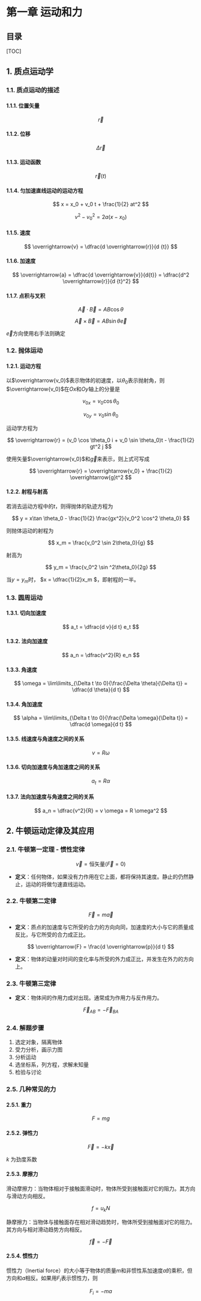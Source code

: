 第一章 运动和力
======

目录
----

[TOC]

## 1. 质点运动学

### 1.1. 质点运动的描述

#### 1.1.1. 位置矢量

$$
\overrightarrow{r}
$$

#### 1.1.2. 位移

$$
\Delta \overrightarrow{r}
$$

#### 1.1.3. 运动函数

$$
\overrightarrow{r}(t)
$$

#### 1.1.4. 匀加速直线运动的运动方程

$$
x = x_0 + v_0 t + \frac{1}{2} at^2
$$

$$
v^2 - v_0^2 = 2a(x - x_0)
$$

#### 1.1.5. 速度

$$
\overrightarrow{v} = \dfrac{d \overrightarrow{r}}{d {t}}
$$

#### 1.1.6. 加速度

$$
\overrightarrow{a} = \dfrac{d \overrightarrow{v}}{d{t}}  = \dfrac{d^2  \overrightarrow{r}}{d {t}^2}
$$

#### 1.1.7. 点积与叉积

$$
\overrightarrow{A} \cdot \overrightarrow{B} = AB \cos \theta
$$

$$
\overrightarrow{A} \times \overrightarrow{B} = AB \sin \theta \overrightarrow{e}
$$

$\overrightarrow{e}$方向使用右手法则确定

### 1.2. 抛体运动

#### 1.2.1. 运动方程

以$\overrightarrow{v_0}$表示物体的初速度，以$\theta_0$表示抛射角，则$\overrightarrow{v_0}$在$Ox$和$Oy$轴上的分量是

$$
v_{0x} = v_0 \cos \theta_0
$$

$$
v_{0y} = v_0 \sin \theta_0
$$

运动学方程为

$$
\overrightarrow{r} = (v_0 \cos \theta_0 i + v_0 \sin \theta_0)t - \frac{1}{2} gt^2 j
$$

使用矢量$\overrightarrow{v_0}$和$\overrightarrow{g}$来表示，则上式可写成

$$
\overrightarrow{r} = \overrightarrow{v_0} + \frac{1}{2} \overrightarrow{g}t^2
$$

#### 1.2.2. 射程与射高

若消去运动方程中的$t$，则得抛体的轨迹方程为

$$
y = x\tan \theta_0 - \frac{1}{2} \frac{gx^2}{v_0^2 \cos^2 \theta_0}
$$

则抛体运动的射程为

$$
x_m = \frac{v_0^2 \sin 2\theta_0}{g}
$$

射高为

$$
y_m = \frac{v_0^2 \sin ^2\theta_0}{2g}
$$

当$y = y_m$时， $x =  \dfrac{1}{2}x_m $，即射程的一半。

### 1.3. 圆周运动

#### 1.3.1. 切向加速度

$$
a_t = \dfrac{d v}{d t} e_t
$$

#### 1.3.2. 法向加速度

$$
a_n = \dfrac{v^2}{R} e_n
$$

#### 1.3.3. 角速度

$$
\omega = \lim\limits_{\Delta t \to 0}{\frac{\Delta \theta}{\Delta t}} = \dfrac{d \theta}{d t}
$$

#### 1.3.4. 角加速度

$$
\alpha = \lim\limits_{\Delta t \to 0}{\frac{\Delta \omega}{\Delta t}} = \dfrac{d \omega}{d t}
$$

#### 1.3.5. 线速度与角速度之间的关系

$$
v = R \omega
$$

#### 1.3.6. 切向加速度与角加速度之间的关系

$$
a_t = R \alpha
$$

#### 1.3.7. 法向加速度与角速度之间的关系

$$
a_n = \dfrac{v^2}{R} = v \omega = R \omega^2
$$

## 2. 牛顿运动定律及其应用

### 2.1. 牛顿第一定理 - 惯性定律

$$
\overrightarrow{v} = \text{恒矢量} (\overrightarrow{F} = 0)
$$

- **定义**：任何物体，如果没有力作用在它上面，都将保持其速度。静止的仍然静止，运动的将做匀速直线运动。

### 2.2. 牛顿第二定律

$$
\overrightarrow{F} = m \overrightarrow{a}
$$

- **定义**：质点的加速度与它所受的合力的方向向同，加速度的大小与它的质量成反比，与它所受的合力成正比。

$$
\overrightarrow{F} = \frac{d \overrightarrow{p}}{d t}
$$

- **定义**：物体的动量对时间的变化率与所受的外力成正比，并发生在外力的方向上。

### 2.3. 牛顿第三定律

- **定义**：物体间的作用力成对出现。通常成为作用力与反作用力。

$$
\overrightarrow F_{AB} = - \overrightarrow F_{BA}
$$

### 2.4. 解题步骤

1. 选定对象，隔离物体
2. 受力分析，画示力图
3. 分析运动
4. 选坐标系，列方程，求解未知量
5. 检验与讨论

### 2.5. 几种常见的力

#### 2.5.1. 重力

$$
F = mg
$$

#### 2.5.2. 弹性力

$$
\overrightarrow{F} = -k\overrightarrow{x}
$$

$k$ 为劲度系数

#### 2.5.3. 摩擦力

滑动摩擦力：当物体相对于接触面滑动时，物体所受到接触面对它的阻力。其方向与滑动方向相反。

$$
f = u_k N
$$

静摩擦力：当物体与接触面存在相对滑动趋势时，物体所受到接触面对它的阻力。 其方向与相对滑动趋势方向相反。

$$
\overrightarrow{f} = -\overrightarrow{F}
$$

#### 2.5.4. 惯性力

惯性力（Inertial force）的大小等于物体的质量$m$和非惯性系加速度$a$的乘积，但方向和$a$相反。如果用$F_i$表示惯性力，则

$$
F_i = -ma
$$
